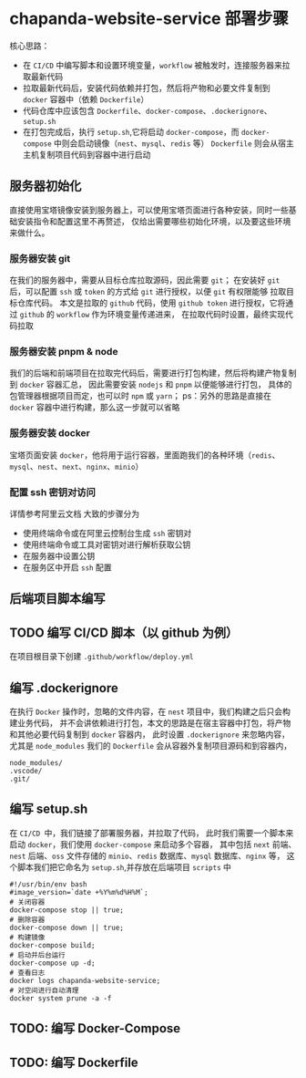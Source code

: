 # chapanda-website-service 部署步骤

核心思路：
* 在 `CI/CD` 中编写脚本和设置环境变量，`workflow` 被触发时，连接服务器来拉取最新代码
* 拉取最新代码后，安装代码依赖并打包，然后将产物和必要文件复制到 `docker` 容器中（依赖 `Dockerfile`）
* 代码仓库中应该包含 `Dockerfile`、`docker-compose`、`.dockerignore`、`setup.sh`
* 在打包完成后，执行 `setup.sh`,它将启动 `docker-compose`，而 `docker-compose` 中则会启动镜像（`nest`、`mysql`、`redis` 等）
`Dockerfile` 则会从宿主主机复制项目代码到容器中进行启动



## 服务器初始化
直接使用宝塔镜像安装到服务器上，可以使用宝塔页面进行各种安装，同时一些基础安装指令和配置这里不再赘述，
仅给出需要哪些初始化环境，以及要这些环境来做什么。

### 服务器安装 git
在我们的服务器中，需要从目标仓库拉取源码，因此需要 `git`；
在安装好 `git` 后，可以配置 `ssh` 或 `token` 的方式给 `git` 进行授权，以便 `git` 有权限能够
拉取目标仓库代码。
本文是拉取的 `github` 代码，使用 `github token` 进行授权，它将通过 `github` 的 `workflow` 作为环境变量传递进来，
在拉取代码时设置，最终实现代码拉取

### 服务器安装 pnpm & node
我们的后端和前端项目在拉取完代码后，需要进行打包构建，然后将构建产物复制到 `docker` 容器汇总，
因此需要安装 `nodejs` 和 `pnpm` 以便能够进行打包，
具体的包管理器根据项目而定，也可以时 `npm` 或 `yarn`；
ps：另外的思路是直接在 `docker` 容器中进行构建，那么这一步就可以省略

### 服务器安装 docker
宝塔页面安装 `docker`，他将用于运行容器，里面跑我们的各种环境（`redis`、`mysql`、`nest`、`next`、`nginx`、`minio`）

### 配置 ssh 密钥对访问
详情参考阿里云文档
大致的步骤分为
* 使用终端命令或在阿里云控制台生成 `ssh` 密钥对
* 使用终端命令或工具对密钥对进行解析获取公钥
* 在服务器中设置公钥
* 在服务区中开启 `ssh` 配置

## 后端项目脚本编写
## TODO 编写 CI/CD 脚本（以 github 为例）
在项目根目录下创建 `.github/workflow/deploy.yml`

## 编写 .dockerignore

在执行 `Docker` 操作时，忽略的文件内容，在 `nest` 项目中，我们构建之后只会构建业务代码，
并不会讲依赖进行打包，本文的思路是在宿主容器中打包，将产物和其他必要代码复制到 `docker` 容器内，
此时设置 `.dockerignore` 来忽略内容，尤其是 `node_modules`
我们的 `Dockerfile` 会从容器外复制项目源码和到容器内，

```dockerignore
node_modules/
.vscode/
.git/
```

## 编写 setup.sh
在 `CI/CD `中，我们链接了部署服务器，并拉取了代码，
此时我们需要一个脚本来启动 `docker`，我们使用 `docker-compose` 来启动多个容器，
其中包括 `next` 前端、`nest` 后端、`oss` 文件存储的 `minio`、`redis` 数据库、`mysql` 数据库、`nginx` 等，
这个脚本我们把它命名为 `setup.sh`,并存放在后端项目 `scripts` 中
```shell
#!/usr/bin/env bash
#image_version=`date +%Y%m%d%H%M`;
# 关闭容器
docker-compose stop || true;
# 删除容器
docker-compose down || true;
# 构建镜像
docker-compose build;
# 启动并后台运行
docker-compose up -d;
# 查看日志
docker logs chapanda-website-service;
# 对空间进行自动清理
docker system prune -a -f
```
## TODO: 编写 Docker-Compose

## TODO: 编写 Dockerfile
